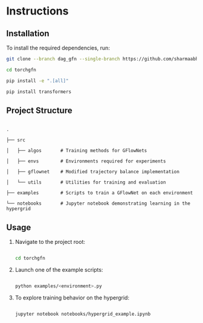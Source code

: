 
# Instructions
 
## Installation
 
To install the required dependencies, run:
 
```bash
git clone --branch dag_gfn --single-branch https://github.com/sharmaabhijith/torchgfn.git

cd torchgfn

pip install -e ".[all]"

pip install transformers

```
 
## Project Structure
 
```plaintext

.

├── src

│   ├── algos       # Training methods for GFlowNets

│   ├── envs        # Environments required for experiments

│   ├── gflownet    # Modified trajectory balance implementation

│   └── utils       # Utilities for training and evaluation

├── examples        # Scripts to train a GFlowNet on each environment

└── notebooks       # Jupyter notebook demonstrating learning in the hypergrid

```
 
## Usage
 
1. Navigate to the project root:

   ```bash

   cd torchgfn

   ```

2. Launch one of the example scripts:

   ```bash

   python examples/<environment>.py

   ```

3. To explore training behavior on the hypergrid:

   ```bash

   jupyter notebook notebooks/hypergrid_example.ipynb

   ```

 
